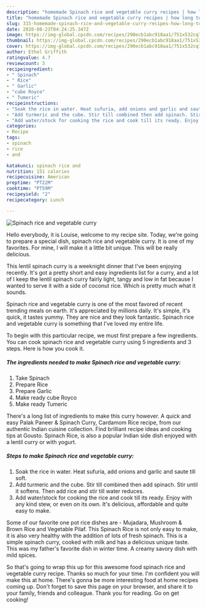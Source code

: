 ```yaml
---
description: "homemade Spinach rice and vegetable curry recipes | how long to bake Spinach rice and vegetable curry"
title: "homemade Spinach rice and vegetable curry recipes | how long to bake Spinach rice and vegetable curry"
slug: 315-homemade-spinach-rice-and-vegetable-curry-recipes-how-long-to-bake-spinach-rice-and-vegetable-curry
date: 2020-08-23T04:24:25.347Z
image: https://img-global.cpcdn.com/recipes/290ecb1abc918aa1/751x532cq70/spinach-rice-and-vegetable-curry-recipe-main-photo.jpg
thumbnail: https://img-global.cpcdn.com/recipes/290ecb1abc918aa1/751x532cq70/spinach-rice-and-vegetable-curry-recipe-main-photo.jpg
cover: https://img-global.cpcdn.com/recipes/290ecb1abc918aa1/751x532cq70/spinach-rice-and-vegetable-curry-recipe-main-photo.jpg
author: Ethel Griffith
ratingvalue: 4.7
reviewcount: 3
recipeingredient:
- " Spinach"
- " Rice"
- " Garlic"
- "cube Royco"
- " Tumeric"
recipeinstructions:
- "Soak the rice in water. Heat sufuria, add onions and garlic and saute till soft."
- "Add turmeric and the cube. Stir till combined then add spinach. Stir until it softens. Then add rice and stir till water reduces."
- "Add water/stock for cooking the rice and cook till its ready. Enjoy with any kind stew, or even on its own. It&#39;s delicious, affordable and quite easy to make."
categories:
- Recipe
tags:
- spinach
- rice
- and

katakunci: spinach rice and 
nutrition: 151 calories
recipecuisine: American
preptime: "PT22M"
cooktime: "PT59M"
recipeyield: "2"
recipecategory: Lunch

---
```



![Spinach rice and vegetable curry](https://img-global.cpcdn.com/recipes/290ecb1abc918aa1/751x532cq70/spinach-rice-and-vegetable-curry-recipe-main-photo.jpg)

Hello everybody, it is Louise, welcome to my recipe site. Today, we're going to prepare a special dish, spinach rice and vegetable curry. It is one of my favorites. For mine, I will make it a little bit unique. This will be really delicious.

This lentil spinach curry is a weeknight dinner that I&#39;ve been enjoying recently. It&#39;s got a pretty short and easy ingredients list for a curry, and a lot of I keep the lentil spinach curry fairly light, tangy and low in fat because I wanted to serve it with a side of coconut rice. Which is pretty much what it sounds.

Spinach rice and vegetable curry is one of the most favored of recent trending meals on earth. It's appreciated by millions daily. It's simple, it's quick, it tastes yummy. They are nice and they look fantastic. Spinach rice and vegetable curry is something that I've loved my entire life.


To begin with this particular recipe, we must first prepare a few ingredients. You can cook spinach rice and vegetable curry using 5 ingredients and 3 steps. Here is how you cook it.

<!--inarticleads1-->

##### The ingredients needed to make Spinach rice and vegetable curry:

1. Take  Spinach
1. Prepare  Rice
1. Prepare  Garlic
1. Make ready cube Royco
1. Make ready  Tumeric


There&#39;s a long list of ingredients to make this curry however. A quick and easy Palak Paneer &amp; Spinach Curry, Cardamom Rice recipe, from our authentic Indian cuisine collection. Find brilliant recipe ideas and cooking tips at Gousto. Spinach Rice, is also a popular Indian side dish enjoyed with a lentil curry or with yogurt. 

<!--inarticleads2-->

##### Steps to make Spinach rice and vegetable curry:

1. Soak the rice in water. Heat sufuria, add onions and garlic and saute till soft.
1. Add turmeric and the cube. Stir till combined then add spinach. Stir until it softens. Then add rice and stir till water reduces.
1. Add water/stock for cooking the rice and cook till its ready. Enjoy with any kind stew, or even on its own. It&#39;s delicious, affordable and quite easy to make.


Some of our favorite one pot rice dishes are - Mujadara, Mushroom &amp; Brown Rice and Vegetable Pilaf. This Spinach Rice is not only easy to make, it is also very healthy with the addition of lots of fresh spinach. This is a simple spinach curry, cooked with milk and has a delicious unique taste. This was my father&#39;s favorite dish in winter time. A creamy savory dish with mild spices. 

So that's going to wrap this up for this awesome food spinach rice and vegetable curry recipe. Thanks so much for your time. I'm confident you will make this at home. There's gonna be more interesting food at home recipes coming up. Don't forget to save this page on your browser, and share it to your family, friends and colleague. Thank you for reading. Go on get cooking!
